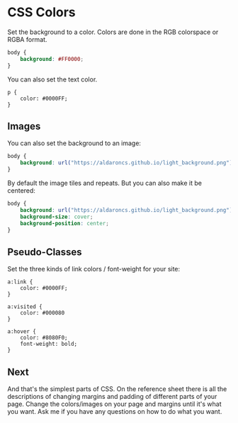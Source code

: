 # CSS Colors
Set the background to a color.  Colors are done in the RGB colorspace or RGBA format.

```css
body {
    background: #FF0000;
}
```

You can also set the text color.

```
p {
    color: #0000FF;
}
```

## Images
You can also set the background to an image:

```css
body {
    background: url("https://aldaroncs.github.io/light_background.png");
}
```

By default the image tiles and repeats.  But you can also make it be centered:

```css
body {
	background: url("https://aldaroncs.github.io/light_background.png");
	background-size: cover;
	background-position: center;
}
```

## Pseudo-Classes
Set the three kinds of link colors / font-weight for your site:

```
a:link {
    color: #0000FF;
}

a:visited {
    color: #000080
}

a:hover {
    color: #8080F0;
    font-weight: bold;
}
```

## Next

And that's the simplest parts of CSS.  On the reference sheet there is all the descriptions of
changing margins and padding of different parts of your page.  Change the colors/images on your page
and margins until it's what you want.  Ask me if you have any questions on how to do what you want.
